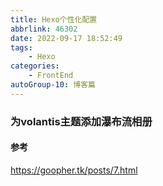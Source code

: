 ```yaml
---
title: Hexo个性化配置
abbrlink: 46302
date: 2022-09-17 18:52:49
tags: 
    - Hexo
categories: 
    - FrontEnd
autoGroup-10: 博客篇
---
```








### 为volantis主题添加瀑布流相册



#### 参考

https://goopher.tk/posts/7.html